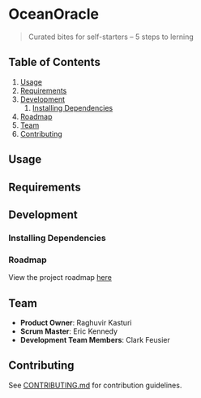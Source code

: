 # OceanOracle

> Curated bites for self-starters – 5 steps to lerning

## Table of Contents

1. [Usage](#Usage)
1. [Requirements](#requirements)
1. [Development](#development)
    1. [Installing Dependencies](#installing-dependencies)
1. [Roadmap](#roadmap)
1. [Team](#team)
1. [Contributing](#contributing)

## Usage

<!--
> Some usage instructions
-->

## Requirements

<!--
- Node 0.10.x
- Redis 2.6.x
- Postgresql 9.1.x
- etc
- etc
-->

## Development

### Installing Dependencies

<!--
From within the root directory:

```sh
npm install -g bower
npm install
bower install
```
-->

### Roadmap

View the project roadmap [here](https://github.com/OceanOracles/OceanOracles/issues)

## Team

  - __Product Owner__: Raghuvir Kasturi
  - __Scrum Master__: Eric Kennedy
  - __Development Team Members__: Clark Feusier

## Contributing

See [CONTRIBUTING.md](CONTRIBUTING.md) for contribution guidelines.